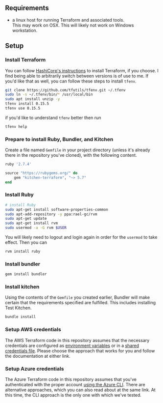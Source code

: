 ## Requirements
- a linux host for running Terraform and associated tools.  
This may work on OSX. This will likely not work on Windows workstation.

## Setup
### Install Terraform
You can follow [HashiCorp's instructions](https://learn.hashicorp.com/tutorials/terraform/install-cli) to install Terraform, if you choose. I find being able to arbitrarily switch between versions is of use to me. If you'd like that as well, you can follow these steps to install ```tfenv```. 
```bash
git clone https://github.com/tfutils/tfenv.git ~/.tfenv
sudo ln -s ~/.tfenv/bin/* /usr/local/bin
sudo apt install unzip -y
tfenv install 0.15.5
tfenv use 0.15.5
```
if you'd like to understand ```tfenv``` better then run
```bash
tfenv help
```
### Prepare to install Ruby, Bundler, and Kitchen
Create a file named ```Gemfile``` in your project directory (unless it's already there in the repository you've cloned), with the following content.
```ruby
ruby '2.7.4'

source "https://rubygems.org/" do
    gem "kitchen-terraform", "~> 5.7"
end
```

### Install Ruby

```bash
# install Ruby
sudo apt-get install software-properties-common
sudo apt-add-repository -y ppa:rael-gc/rvm
sudo apt-get update
sudo apt-get install rvm
sudo usermod -a -G rvm $USER
```
You will likely need to logout and login again in order for the ```usermod``` to take effect. Then you can
```bash
rvm install ruby
```
### Install bundler
```bash
gem install bundler
```

### Install kitchen

Using the contents of the ```Gemfile``` you created earlier, Bundler will make certain that the requirements specified are fulfilled. This includes installing Test Kitchen.
```bash
bundle install
```

### Setup AWS credentials
The AWS Terraform code in this repository assumes that the necessary credentials are configured as [environment variables](https://registry.terraform.io/providers/hashicorp/aws/latest/docs#environment-variables) or in a [shared credentials file](https://registry.terraform.io/providers/hashicorp/aws/latest/docs#shared-credentials-file). Please choose the approach that works for you and follow the documentation at either link.

### Setup Azure credentials
The Azure Terraform code in this repository assumes that you've authenticated with the proper account [using the Azure CLI](https://registry.terraform.io/providers/hashicorp/azurerm/latest/docs/guides/azure_cli). There are alternative approaches, which you can also read about at the same link. At this time, the CLI approach is the only one with which we've tested.

